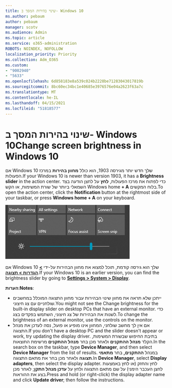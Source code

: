 ```yaml
---
title: שינוי בהירות המסך ב- Windows 10
ms.author: pebaum
author: pebaum
manager: scotv
ms.audience: Admin
ms.topic: article
ms.service: o365-administration
ROBOTS: NOINDEX, NOFOLLOW
localization_priority: Priority
ms.collection: Adm_O365
ms.custom:
- "9002940"
- "5633"
ms.openlocfilehash: 6d858183e8a539c024b2228be71283043017819b
ms.sourcegitcommit: 8bc60ec34bc1e40685e3976576e04a2623f63a7c
ms.translationtype: MT
ms.contentlocale: he-IL
ms.lasthandoff: 04/15/2021
ms.locfileid: "51818577"
---
```

# <a name="change-screen-brightness-in-windows-10"></a><span data-ttu-id="56c6f-102">שינוי בהירות המסך ב- Windows 10</span><span class="sxs-lookup"><span data-stu-id="56c6f-102">Change screen brightness in Windows 10</span></span>

<span data-ttu-id="56c6f-103">אם Windows 10 שלך חדש יותר מגירסה 1903, הוא כולל **מחוון בהירות** במרכז הפעולות.</span><span class="sxs-lookup"><span data-stu-id="56c6f-103">If your Windows 10 is newer than version 1903, it has a **Brightness slider** in the action center.</span></span> <span data-ttu-id="56c6f-104">כדי לפתוח את מרכז הפעולות, **לחץ** על לחצן הודעה בצד השמאלי ביותר של שורת המשימות, או הקש Windows home **+ A** בלוח המקשים.</span><span class="sxs-lookup"><span data-stu-id="56c6f-104">To open the action center, click the **Notification** button at the rightmost side of your taskbar, or press **Windows home + A** on your keyboard.</span></span>

![מחוון בהירות](media/brightness-slider.png)

<span data-ttu-id="56c6f-106">אם Windows 10 שלך הוא גירסה קודמת, תוכל למצוא את מחוון הבהירות על-ידי **[> הגדרות > תצוגה](ms-settings:display?activationSource=GetHelp)**.</span><span class="sxs-lookup"><span data-stu-id="56c6f-106">If your Windows 10 is an earlier version, you can find the brightness slider by going to **[Settings > System > Display](ms-settings:display?activationSource=GetHelp)**.</span></span>

<span data-ttu-id="56c6f-107">**הערות**:</span><span class="sxs-lookup"><span data-stu-id="56c6f-107">**Notes**:</span></span>

- <span data-ttu-id="56c6f-108">ייתכן שלא תראה את מחוון שינוי הבהירות עבור מחוון התצוגה המוכלל במחשבים שולחניים עם צג חיצוני.</span><span class="sxs-lookup"><span data-stu-id="56c6f-108">You might not see the Change brightness for the built-in display slider on desktop PCs that have an external monitor.</span></span> <span data-ttu-id="56c6f-109">כדי לשנות את הבהירות של צג חיצוני, השתמש בפקדים בצג.</span><span class="sxs-lookup"><span data-stu-id="56c6f-109">To change the brightness of an external monitor, use the controls on the monitor.</span></span>
- <span data-ttu-id="56c6f-110">אם אין לך מחשב שולחני, המחוון אינו מופיע או פועל, נסה לעדכן את מנהל התצוגה.</span><span class="sxs-lookup"><span data-stu-id="56c6f-110">If you don't have a desktop PC and the slider doesn't appear or work, try updating the display driver.</span></span> <span data-ttu-id="56c6f-111">בתיבת החיפוש שבשורת המשימות, הקלד **מנהל ההתקנים** ולאחר מכן בחר **מנהל ההתקנים** מרשימת התוצאות.</span><span class="sxs-lookup"><span data-stu-id="56c6f-111">In the search box on the taskbar, type **Device Manager**, and then select **Device Manager** from the list of results.</span></span> <span data-ttu-id="56c6f-112">במנהל **ההתקנים,** בחר **מתאמי תצוגה** ולאחר מכן בחר את מתאם התצוגה.</span><span class="sxs-lookup"><span data-stu-id="56c6f-112">In **Device Manager**, select **Display adapters**, then select the display adapter.</span></span> <span data-ttu-id="56c6f-113">לחץ והחזק (או לחץ באמצעות לחצן העכבר הימני) על שם מתאם התצוגה ולחץ על **עדכן מנהל התקן**; לאחר מכן בצע את ההוראות.</span><span class="sxs-lookup"><span data-stu-id="56c6f-113">Press and hold (or right-click) the display adapter name and click **Update driver**; then follow the instructions.</span></span>
